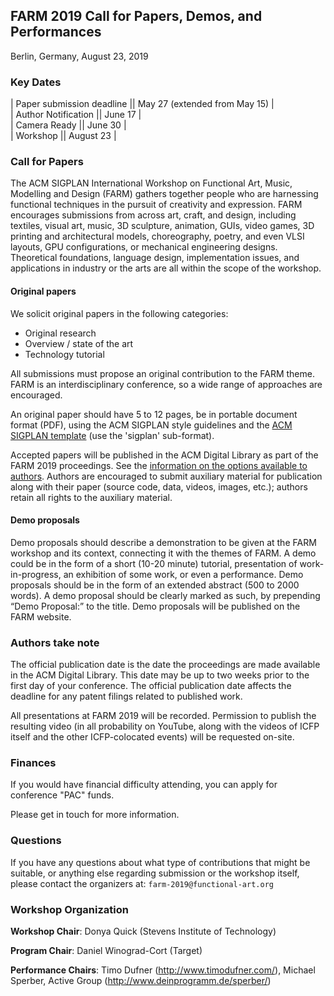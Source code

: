 ## FARM 2019 Call for Papers, Demos, and Performances

Berlin, Germany, August 23, 2019

### Key Dates

| Paper submission deadline        || May 27  (extended from May 15) |  
| Author Notification              || June 17   |  
| Camera Ready                     || June 30   |  
| Workshop                         || August 23 |

### Call for Papers

The ACM SIGPLAN International Workshop on Functional Art, Music, Modelling and
Design (FARM) gathers together people who are harnessing functional techniques
in the pursuit of creativity and expression. FARM encourages submissions from
across art, craft, and design, including textiles, visual art, music, 3D
sculpture, animation, GUIs, video games, 3D printing and architectural models,
choreography, poetry, and even VLSI layouts, GPU configurations, or mechanical
engineering designs. Theoretical foundations, language design, implementation
issues, and applications in industry or the arts are all within the scope of the
workshop.

#### Original papers

We solicit original papers in the following categories:

- Original research
- Overview / state of the art
- Technology tutorial

All submissions must propose an original contribution to the FARM
theme. FARM is an interdisciplinary conference, so a wide range of
approaches are encouraged.

An original paper should have 5 to 12 pages, be in portable document
format (PDF), using the ACM SIGPLAN style guidelines and the [ACM
SIGPLAN template](http://www.sigplan.org/Resources/Author/) (use
the 'sigplan' sub-format).

Accepted papers will be published in the ACM Digital Library as part
of the FARM 2019 proceedings. See the [information on the options
available to authors](http://authors.acm.org/main.cfm). Authors are
encouraged to submit auxiliary material for publication along with
their paper (source code, data, videos, images, etc.); authors retain
all rights to the auxiliary material.

#### Demo proposals

Demo proposals should describe a demonstration to be given at the FARM
workshop and its context, connecting it with the themes of FARM. A
demo could be in the form of a short (10-20 minute) tutorial,
presentation of work-in-progress, an exhibition of some work, or even
a performance. Demo proposals should be in the
form of an extended abstract (500 to 2000 words). A demo proposal should be
clearly marked as such, by prepending “Demo Proposal:” to the title. Demo
proposals will be published on the FARM website.


### Authors take note

The official publication date is the date the proceedings are made
available in the ACM Digital Library. This date may be up to two weeks
prior to the first day of your conference. The official publication
date affects the deadline for any patent filings related to published
work.

All presentations at FARM 2019 will be recorded. Permission to publish
the resulting video (in all probability on YouTube, along with the
videos of ICFP itself and the other ICFP-colocated events) will be
requested on-site.

### Finances

If you would have financial difficulty attending, you
can apply for conference "PAC" funds.

Please get in touch for more information.

### Questions

If you have any questions about what type of contributions that might
be suitable, or anything else regarding submission or the workshop
itself, please contact the organizers at: `farm-2019@functional-art.org`

### Workshop Organization

**Workshop Chair**: Donya Quick (Stevens Institute of Technology)

**Program Chair**: Daniel Winograd-Cort (Target)

**Performance Chairs**: Timo Dufner (http://www.timodufner.com/),
Michael Sperber, Active Group (http://www.deinprogramm.de/sperber/)
